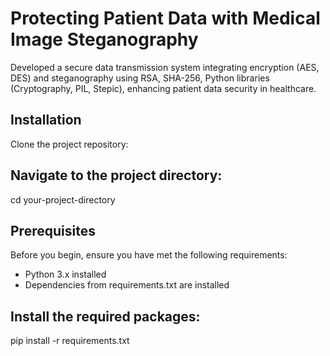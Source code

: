 # Protecting Patient Data with Medical Image Steganography
 Developed a secure data transmission system integrating encryption (AES, DES) and steganography using RSA, SHA-256, Python libraries (Cryptography, PIL, Stepic), enhancing patient data security in healthcare.

## Installation

Clone the project repository:

## Navigate to the project directory:

cd your-project-directory

## Prerequisites

Before you begin, ensure you have met the following requirements:

- Python 3.x installed
- Dependencies from requirements.txt are installed

## Install the required packages:

pip install -r requirements.txt

```bash

